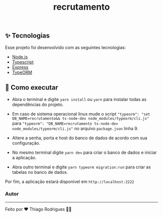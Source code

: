 <h1 align="center">recrutamento</h1>

<br>

## ✨ Tecnologias

Esse projeto foi desenvolvido com as seguintes tecnologias:

- [Node.js](https://nodejs.org/en/)
- [Typescript](https://www.typescriptlang.org/)
- [Express](https://expressjs.com/pt-br/)
- [TypeORM](https://typeorm.io/#/)

## 🚀 Como executar

- Abra o terminal e digite `yarn install` ou `yarn` para instalar todas as dependências do projeto.

- Em caso de sistema operacional linux mude o script `"typeorm": "set DB_NAME=recrutamento&& ts-node-dev node_modules/typeorm/cli.js"` para `"typeorm": "DB_NAME=recrutamento ts-node-dev node_modules/typeorm/cli.js"` no arquivo `package.json` linha 9.

- Altere a senha, porta e host do banco de dados de acordo com sua configuração.

- No mesmo terminal digite `yarn dev` para criar o banco de dados e iniciar a aplicação.

- Abra outro terminal e digite `yarn typeorm migration:run` para criar as tabelas no banco de dados.

Por fim, a aplicação estará disponível em `http://localhost:2222`

### Autor

---

Feito por ❤️ Thiago Rodrigues 👋🏽
